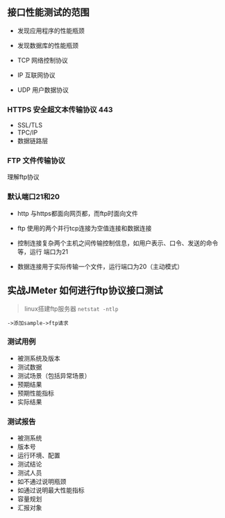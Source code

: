 ## 接口性能测试的范围

- 发现应用程序的性能瓶颈
- 发现数据库的性能瓶颈


- TCP 网络控制协议
- IP 互联网协议
- UDP 用户数据协议

### HTTPS 安全超文本传输协议 443

- SSL/TLS
- TPC/IP
- 数据链路层



### FTP 文件传输协议
理解ftp协议

### 默认端口21和20

- http 与https都面向网页都，而ftp时面向文件

- ftp 使用的两个并行tcp连接为空值连接和数据连接
- 控制连接复杂两个主机之间传输控制信息，如用户表示、口令、发送的命令等，运行
端口为21

- 数据连接用于实际传输一个文件，运行端口为20（主动模式）


## 实战JMeter 如何进行ftp协议接口测试
> linux搭建ftp服务器
> `netstat -ntlp`

`->添加sample->ftp请求`

### 测试用例

- 被测系统及版本
- 测试数据
- 测试场景（包括异常场景）
- 预期结果
- 预期性能指标
- 实际结果

### 测试报告

- 被测系统
- 版本号
- 运行环境、配置
- 测试结论
- 测试人员
- 如不通过说明瓶颈
- 如通过说明最大性能指标
- 容量规划
- 汇报对象







